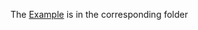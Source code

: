 The [Example][example] is in the corresponding folder

[example]: https://github.com/wwwhttpru/flutter_yookassa_sdk/tree/master/example